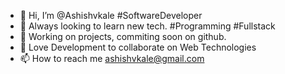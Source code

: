 - 👋 Hi, I’m @Ashishvkale #SoftwareDeveloper
- 👀 Always looking to learn new tech. #Programming #Fullstack 
- 🌱 Working on projects, commiting soon on github.
- 💞️ Love Development to collaborate on Web Technologies
- 📫 How to reach me ashishvkale@gmail.com

<!---
Ashishvkale/Ashishvkale is a ✨ special ✨ repository because its `README.md` (this file) appears on your GitHub profile.
You can click the Preview link to take a look at your changes.
--->
